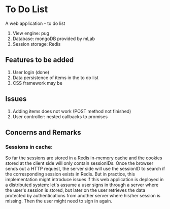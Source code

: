 # To Do List
A web application - to do list

1. View engine: pug
2. Database: mongoDB provided by mLab
3. Session storage: Redis

## Features to be added

1. User login (done)
2. Data persistence of items in the to do list
3. CSS framework may be

## Issues

1. Adding items does not work (POST method not finished)
2. User controller: nested callbacks to promises 

## Concerns and Remarks
### Sessions in cache:
  So far the sessions are stored in a Redis in-memory cache and the cookies stored at the client side will only contain sessionIDs. Once the browser sends out a HTTP request, the server side will use the sessionID to search if the corresponding session exists in Redis. But in practice, this implementation might introduce issues if this web application is deployed in a distributed system: let's assume a user signs in through a server where the user's session is stored, but later on the user retrieves the data protected by authentications from another server where his/her session is missing. Then the user might need to sign in again. 
